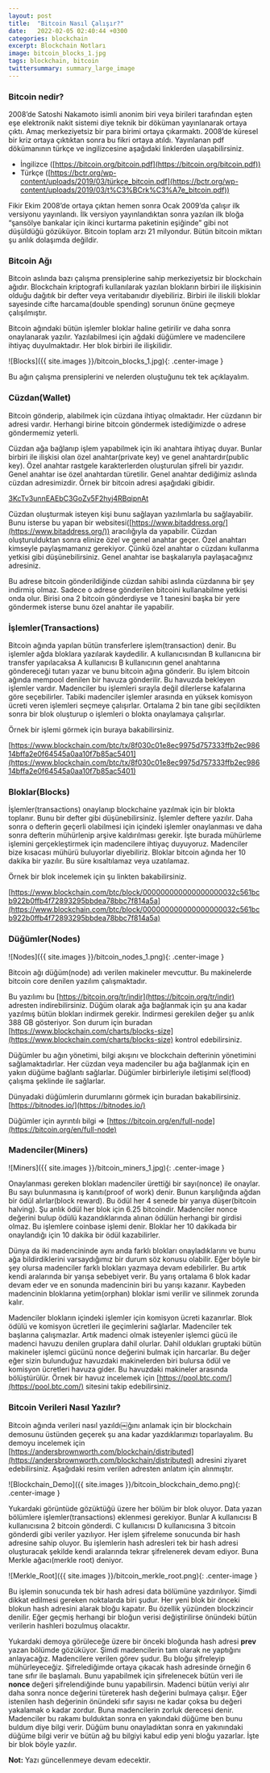 ```yaml
---
layout: post
title:  "Bitcoin Nasıl Çalışır?"
date:   2022-02-05 02:40:44 +0300
categories: blockchain
excerpt: Blockchain Notları
image: bitcoin_blocks_1.jpg
tags: blockchain, bitcoin
twittersummary: summary_large_image
---
```


### Bitcoin nedir?

2008’de Satoshi Nakamoto isimli anonim biri veya birileri tarafından eşten eşe elektronik nakit sistemi diye teknik bir döküman yayınlanarak ortaya çıktı. Amaç merkeziyetsiz bir para birimi ortaya çıkarmaktı. 2008’de küresel bir kriz ortaya çıktıktan sonra bu fikri ortaya atıldı. Yayınlanan pdf dökümanının türkçe ve ingilizcesine aşağıdaki linklerden ulaşabilirsiniz.

- İngilizce ([https://bitcoin.org/bitcoin.pdf](https://bitcoin.org/bitcoin.pdf))
- Türkçe ([https://bctr.org/wp-content/uploads/2019/03/türkçe_bitcoin.pdf](https://bctr.org/wp-content/uploads/2019/03/t%C3%BCrk%C3%A7e_bitcoin.pdf))

Fikir Ekim 2008’de ortaya çıktan hemen sonra Ocak 2009’da çalışır ilk versiyonu yayınlandı. İlk versiyon yayınlandıktan sonra yazılan ilk bloğa “şansölye bankalar için ikinci kurtarma paketinin eşiğinde” gibi not düşüldüğü gözüküyor. Bitcoin toplam arzı 21 milyondur. Bütün bitcoin miktarı şu anlık dolaşımda değildir.

### Bitcoin Ağı

Bitcoin aslında bazı çalışma prensiplerine sahip merkeziyetsiz bir blockchain ağıdır. Blockchain kriptografi kullanılarak yazılan blokların birbiri ile ilişkisinin olduğu dağıtık bir defter veya veritabanıdır diyebiliriz. Birbiri ile iliskili bloklar sayesinde cifte harcama(double spending) sorunun önüne geçmeye çalışılmıştır.

Bitcoin ağındaki bütün işlemler bloklar haline getirilir ve daha sonra onaylanarak yazılır. Yazılabilmesi için ağdaki düğümlere ve madencilere ihtiyaç duyulmaktadır. Her blok birbiri ile ilişkilidir.

![Blocks]({{ site.images }}/bitcoin_blocks_1.jpg){: .center-image }

Bu ağın çalışma prensiplerini ve nelerden oluştuğunu tek tek açıklayalım.

### Cüzdan(Wallet)

Bitcoin gönderip, alabilmek için cüzdana ihtiyaç olmaktadır. Her cüzdanın bir adresi vardır. Herhangi birine bitcoin göndermek istediğimizde o adrese göndermemiz yeterli.

Cüzdan ağa bağlanıp işlem yapabilmek için iki anahtara ihtiyaç duyar. Bunlar birbiri ile ilişkisi olan özel anahtar(private key) ve genel anahtardır(public key). Özel anahtar rastgele karakterlerden oluşturulan şifreli bir yazıdır. Genel anahtar ise özel anahtardan türetilir. Genel anahtar dediğimiz aslında cüzdan adresimizdir. Örnek bir bitcoin adresi aşağıdaki gibidir.

[3KcTv3unnEAEbC3GoZv5F2hyj4RBqipnAt](https://www.blockchain.com/btc/address/3KcTv3unnEAEbC3GoZv5F2hyj4RBqipnAt)

Cüzdan oluşturmak isteyen kişi bunu sağlayan yazılımlarla bu sağlayabilir. Bunu isterse bu yapan bir websitesi([https://www.bitaddress.org/](https://www.bitaddress.org/)) aracılığıyla da yapabilir. Cüzdan oluşturulduktan sonra elinize özel ve genel anahtar geçer. Özel anahtarı kimseyle paylaşmamanız gerekiyor. Çünkü özel anahtar o cüzdanı kullanma yetkisi gibi düşünebilirsiniz. Genel anahtar ise başkalarıyla paylaşacağınız adresiniz.

Bu adrese bitcoin gönderildiğinde cüzdan sahibi aslında cüzdanına bir şey indirmiş olmaz. Sadece o adrese gönderilen bitcoini kullanabilme yetkisi onda olur. Birisi ona 2 bitcoin gönderdiyse ve 1 tanesini başka bir yere göndermek isterse bunu özel anahtar ile yapabilir.

### İşlemler(Transactions)

Bitcoin ağında yapılan bütün transferlere işlem(transaction) denir. Bu işlemler ağda bloklara yazılarak kaydedilir. A kullanıcısından B kullanıcına bir transfer yapılacaksa A kullanıcısı B kullanıcının genel anahtarına göndereceği tutarı yazar ve bunu bitcoin ağına gönderir. Bu işlem bitcoin ağında mempool denilen bir havuza gönderilir. Bu havuzda bekleyen işlemler vardır. Madenciler bu işlemleri sırayla değil dilerlerse kafalarına göre seçebilirler. Tabiki madenciler işlemler arasında en yüksek komisyon ücreti veren işlemleri seçmeye çalışırlar. Ortalama 2 bin tane gibi seçildikten sonra bir blok oluşturup o işlemleri o blokta onaylamaya çalışırlar.

Örnek bir işlemi görmek için buraya bakabilirsiniz.

[https://www.blockchain.com/btc/tx/8f030c01e8ec9975d757333ffb2ec98614bffa2e0f64545a0aa10f7b85ac5401](https://www.blockchain.com/btc/tx/8f030c01e8ec9975d757333ffb2ec98614bffa2e0f64545a0aa10f7b85ac5401)

### Bloklar(Blocks)

İşlemler(transactions) onaylanıp blockchaine yazılmak için bir blokta toplanır. Bunu bir defter gibi düşünebilirsiniz. İşlemler deftere yazılır. Daha sonra o defterin geçerli olabilmesi için içindeki işlemler onaylanması ve daha sonra defterin mühürlenip arşive kaldırılması gerekir. İşte burada mühürleme işlemini gerçekleştirmek için madencilere ihtiyaç duyuyoruz. Madenciler bize kısacası mühürü buluyorlar diyebiliriz. Bloklar bitcoin ağında her 10 dakika bir yazılır. Bu süre kısaltılamaz veya uzatılamaz.

Örnek bir blok incelemek için şu linkten bakabilirsiniz.

[https://www.blockchain.com/btc/block/000000000000000000032c561bcb922b0ffb4f72893295bbdea78bbc7f814a5a](https://www.blockchain.com/btc/block/000000000000000000032c561bcb922b0ffb4f72893295bbdea78bbc7f814a5a)

### Düğümler(Nodes)

![Nodes]({{ site.images }}/bitcoin_nodes_1.png){: .center-image }

Bitcoin ağı düğüm(node) adı verilen makineler mevcuttur. Bu makinelerde bitcoin core denilen yazılım çalışmaktadır.

Bu yazılımı bu [https://bitcoin.org/tr/indir](https://bitcoin.org/tr/indir) adresten indirebilirsiniz. Düğüm olarak ağa bağlanmak için şu ana kadar yazılmış bütün blokları indirmek gerekir. İndirmesi gerekilen değer şu anlık 388 GB gösteriyor. Son durum için buradan [https://www.blockchain.com/charts/blocks-size](https://www.blockchain.com/charts/blocks-size) kontrol edebilirsiniz.

Düğümler bu ağın yönetimi, bilgi akışını ve blockchain defterinin yönetimini sağlamaktadırlar. Her cüzdan veya madenciler bu ağa bağlanmak için en yakın düğüme bağlantı sağlarlar. Düğümler birbirleriyle iletişimi sel(flood) çalışma şeklinde ile sağlarlar.

Dünyadaki düğümlerin durumlarını görmek için buradan bakabilirsiniz. [https://bitnodes.io/](https://bitnodes.io/)

Düğümler için ayrıntılı bilgi => [https://bitcoin.org/en/full-node](https://bitcoin.org/en/full-node)

### Madenciler(Miners)

![Miners]({{ site.images }}/bitcoin_miners_1.jpg){: .center-image }

Onaylanması gereken blokları madenciler ürettiği bir sayı(nonce) ile onaylar. Bu sayı bulunmasına iş kanıtı(proof of work) denir. Bunun karşılığında ağdan bir ödül alırlar(block reward). Bu ödül her 4 senede bir yarıya düşer(bitcoin halving).  Şu anlık ödül her blok için 6.25 bitcoindir. Madenciler nonce değerini bulup ödülü kazandıklarında alınan ödülün herhangi bir girdisi olmaz. Bu işlemlere coinbase işlemi denir. Bloklar her 10 dakikada bir onaylandığı için 10 dakika bir ödül kazabilirler.

Dünya da iki madencininde aynı anda farklı blokları onayladıklarını ve bunu ağa bildirdiklerini varsaydığımız bir durum söz konusu olabilir. Eğer böyle bir şey olursa madenciler farklı blokları yazmaya devam edebilirler. Bu artık kendi aralarında bir yarışa sebebiyet verir. Bu yarış ortalama 6 blok kadar devam eder ve en sonunda madencinin biri bu yarışı kazanır. Kaybeden madencinin bloklarına yetim(orphan) bloklar ismi verilir ve silinmek zorunda kalır.

Madenciler blokların içindeki işlemler için komisyon ücreti kazanırlar. Blok ödülü ve komisyon ücretleri ile geçimlerini sağlarlar. Madenciler tek başlarına çalışmazlar. Artık madenci olmak isteyenler işlemci gücü ile madenci havuzu denilen gruplara dahil olurlar. Dahil oldukları gruptaki bütün makineler işlemci gücünü nonce değerini bulmak için harcarlar. Bu değer eğer sizin bulunduğuz havuzdaki makinelerden biri bulursa ödül ve komisyon ücretleri havuza gider. Bu havuzdaki makineler arasında bölüştürülür. Örnek bir havuz incelemek için [https://pool.btc.com/](https://pool.btc.com/) sitesini takip edebilirsiniz.

### Bitcoin Verileri Nasıl Yazılır?

Bitcoin ağında verileri nasıl yazıldı￼ğını anlamak için bir blockchain demosunu üstünden geçerek şu ana kadar yazdıklarımızı toparlayalım. Bu demoyu incelemek için [https://andersbrownworth.com/blockchain/distributed](https://andersbrownworth.com/blockchain/distributed) adresini ziyaret edebilirsiniz. Aşağıdaki resim verilen adresten anlatım için alınmıştır.

![Blockchain_Demo]({{ site.images }}/bitcoin_blockchain_demo.png){: .center-image }

Yukardaki görüntüde gözüktüğü üzere her bölüm bir blok oluyor. Data yazan bölümlere işlemler(transactions) eklenmesi gerekiyor. Bunlar A kullanıcısı B kullanıcısına 2 bitcoin gönderdi. C kullanıcısı D kullanıcısına 3 bitcoin gönderdi gibi veriler yazılıyor. Her işlem şifreleme sonucunda bir hash adresine sahip oluyor. Bu işlemlerin hash adresleri tek bir hash adresi oluşturacak şekilde kendi aralarında tekrar şifrelenerek devam ediyor. Buna Merkle ağacı(merkle root) deniyor.

![Merkle_Root]({{ site.images }}/bitcoin_merkle_root.png){: .center-image }

Bu işlemin sonucunda tek bir hash adresi data bölümüne yazdırılıyor. Şimdi dikkat edilmesi gereken noktalarda biri şudur. Her yeni blok bir önceki blokun hash adresini alarak bloğu kapatır. Bu özellik yüzünden blockzincir denilir. Eğer geçmiş herhangi bir bloğun verisi değiştirilirse önündeki bütün verilerin hashleri bozulmuş olacaktır.

Yukardaki demoya görüleceğe üzere bir önceki bloğunda hash adresi **prev** yazan bölümde gözüküyor. Şimdi madencilerin tam olarak ne yaptığını anlayacağız. Madencilere verilen görev şudur. Bu bloğu şifreleyip mühürleyeceğiz. Şifrelediğimde ortaya çıkacak hash adresinde örneğin 6 tane sıfır ile başlamalı. Bunu yapabilmek için şifrelenecek bütün veri ile **nonce** değeri şifrelendiğinde bunu yapabilirsin. Madenci bütün veriyi alır daha sonra nonce değerini türeterek hash değerini bulmaya çalışır. Eğer istenilen hash değerinin önündeki sıfır sayısı ne kadar çoksa bu değeri yakalamak o kadar zordur. Buna madencilerin zorluk derecesi denir. Madenciler bu rakamı bulduktan sonra en yakındaki düğüme ben bunu buldum diye bilgi verir. Düğüm bunu onayladıktan sonra en yakınındaki düğüme bilgi verir ve bütün ağ bu bilgiyi kabul edip yeni bloğu yazarlar. İşte bir blok böyle yazılır.

**Not:** Yazı güncellenmeye devam edecektir.